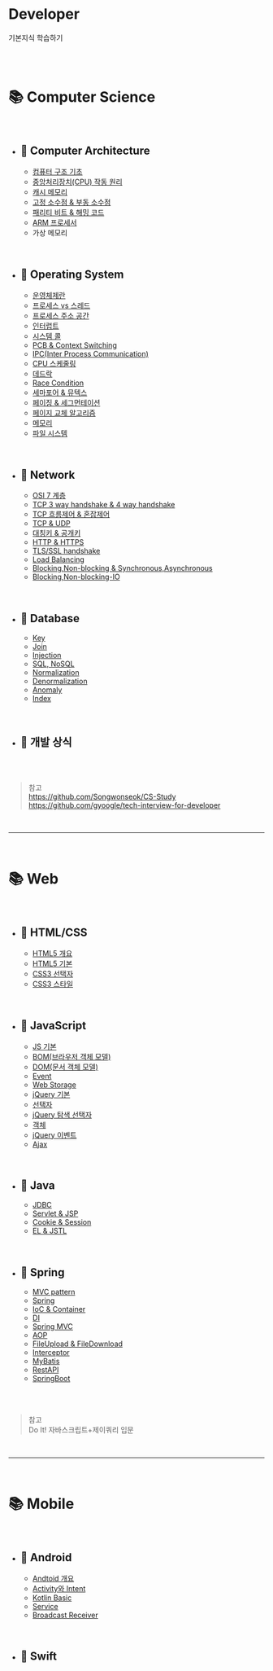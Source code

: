 # Developer

기본지식 학습하기

<br>

<br>

# 📚 Computer Science

<br>

- ## 📌 Computer Architecture

  - [컴퓨터 구조 기초](/CS/CA/%EC%BB%B4%ED%93%A8%ED%84%B0%EA%B5%AC%EC%A1%B0%EA%B8%B0%EC%B4%88.md)
    <!-- 메모리구조 -->
  - [중앙처리장치(CPU) 작동 원리](/CS/CA/%EC%A4%91%EC%95%99%EC%B2%98%EB%A6%AC%EC%9E%A5%EC%B9%98%EC%9E%91%EB%8F%99%EC%9B%90%EB%A6%AC.md)
  - [캐시 메모리](/CS/CA/%EC%BA%90%EC%8B%9C%EB%A9%94%EB%AA%A8%EB%A6%AC.md)
  - [고정 소수점 & 부동 소수점](/CS/CA/%EA%B3%A0%EC%A0%95%EC%86%8C%EC%88%98%EC%A0%90_%EB%B6%80%EB%8F%99%EC%86%8C%EC%88%98%EC%A0%90.md)
  - [패리티 비트 & 해밍 코드](/CS/CA/%ED%8C%A8%EB%A6%AC%ED%8B%B0%EB%B9%84%ED%8A%B8_%ED%95%B4%EB%B0%8D%EC%BD%94%EB%93%9C.md)
  - [ARM 프로세서](/CS/CA/ARM%ED%94%84%EB%A1%9C%EC%84%B8%EC%84%9C.md)
  - 가상 메모리

<br>

- ## 📌 Operating System

  - [운영체제란](CS/OS/운영체제란.md)
  - [프로세스 vs 스레드](CS/OS/프로세스스레드.md)
  - [프로세스 주소 공간](CS/OS/프로세스주소공간.md)
  - [인터럽트](CS/OS/인터럽트.md)
  - [시스템 콜](CS/OS/시스템콜.md)
  - [PCB & Context Switching](CS/OS/PCB&CS.md)
  - [IPC(Inter Process Communication)](CS/OS/IPC.md)
  - [CPU 스케줄링](CS/OS/CPU스케줄링.md)
  - [데드락](CS/OS/DeadLock&Starvation.md)
  - [Race Condition](CS/OS/RaceCondition.md)
  - [세마포어 & 뮤텍스](CS/OS/Semaphor&Mutex.md)
  - [페이징 & 세그먼테이션](CS/OS/PagingSegmentation.md)
  - [페이지 교체 알고리즘](CS/OS/PageReplacementAlgorithm.md)
  - [메모리](CS/OS/Memory.md)
  - [파일 시스템](CS/OS/FileSystem.md)

<br>

- ## 📌 Network

  - [OSI 7 계층](CS/Network/OSI7.md)
  - [TCP 3 way handshake & 4 way handshake](CS/Network/TCPhandshake.md)
  - [TCP 흐름제어 & 혼잡제어](CS/Network/TCPIPControl.md)
  - [TCP & UDP](CS/Network/UDP.md)
  - [대칭키 & 공개키](CS/Network/대칭키공개키.md)
  - [HTTP & HTTPS](CS/Network/HTTP&HTTPS.md)
  - [TLS/SSL handshake](CS/Network/TSL&SSL.md)
  - [Load Balancing](CS/Network/LoadBalancing.md)
  - [Blocking,Non-blocking & Synchronous,Asynchronous](CS/Network/Blocking&NonBlocking.md)
  - [Blocking,Non-blocking-IO](CS/Network/Blocking&NonBlickingIO.md)

<!-- <br>
- ## 📌 Artificial Intelligence
  - [인공지능 기초](AI/AI기초.md)
<br> -->

<br>

- ## 📌 Database

  - [Key](CS/DB/Key.md)
  - [Join](CS/DB/Join.md)
  - [Injection](CS/DB/Injection.md)
  - [SQL, NoSQL](CS/DB/SqlNoSql.md)
  - [Normalization](CS/DB/Normalization.md)
  - [Denormalization](CS/DB/Denormalization.md)
  - [Anomaly](CS/DB/Anomaly.md)
  - [Index](CS/DB/Index.md)

<br>

- ## 📌 개발 상식

<br>

<br>

> 참고  
> https://github.com/Songwonseok/CS-Study  
> https://github.com/gyoogle/tech-interview-for-developer

<br>

---

<br>

# 📚 Web

<br>

- ## 📌 HTML/CSS

  - [HTML5 개요](https://github.com/Talia2019/Web/blob/main/HTML_CSS/HTML5%20%EA%B0%9C%EC%9A%94.md)
  - [HTML5 기본](https://github.com/Talia2019/Web/blob/main/HTML_CSS/HTML5%20%EA%B8%B0%EB%B3%B8.md)
  - [CSS3 선택자](https://github.com/Talia2019/Web/blob/main/HTML_CSS/CSS3%20%EC%84%A0%ED%83%9D%EC%9E%90.md)
  - [CSS3 스타일](https://github.com/Talia2019/Web/blob/main/HTML_CSS/CSS3%20%EC%8A%A4%ED%83%80%EC%9D%BC.md)

<br>

- ## 📌 JavaScript

  - [JS 기본](https://github.com/Talia2019/Web/blob/main/JS/JS%20%EA%B8%B0%EB%B3%B8.md)
  - [BOM(브라우저 객체 모델)](https://github.com/Talia2019/Web/blob/main/JS/BOM%20%EB%B8%8C%EB%9D%BC%EC%9A%B0%EC%A0%80%20%EA%B0%9D%EC%B2%B4%20%EB%AA%A8%EB%8D%B8.md)
  - [DOM(문서 객체 모델)](https://github.com/Talia2019/Web/blob/main/JS/DOM%20%EB%AC%B8%EC%84%9C%EA%B0%9D%EC%B2%B4%EB%AA%A8%EB%8D%B8.md)
  - [Event](https://github.com/Talia2019/Web/blob/main/JS/Event.md)
  - [Web Storage](https://github.com/Talia2019/Web/blob/main/JS/WebStorage.md)
  - [jQuery 기본](https://github.com/Talia2019/Web/blob/main/JS/jQuery%EA%B8%B0%EB%B3%B8.md)
  - [선택자](https://github.com/Talia2019/Web/blob/main/JS/%EC%84%A0%ED%83%9D%EC%9E%90.md)
  - [jQuery 탐색 선택자](https://github.com/Talia2019/Web/blob/main/JS/jQuery%ED%83%90%EC%83%89%EC%84%A0%ED%83%9D%EC%9E%90.md)
  - [객체](https://github.com/Talia2019/Web/blob/main/JS/%EA%B0%9D%EC%B2%B4.md)
  - [jQuery 이벤트](https://github.com/Talia2019/Web/blob/main/JS/jQuery%EC%9D%B4%EB%B2%A4%ED%8A%B8.md)
  <!-- - [애니메이션](https://github.com/Talia2019/Web/blob/main/JS/%EC%95%A0%EB%8B%88%EB%A9%94%EC%9D%B4%EC%85%98.md) -->
  - [Ajax](JS/Ajax.md)

<br>

- ## 📌 Java

  - [JDBC](Java/JDBC.md)
  - [Servlet & JSP](Java/Servlet&JSP.md)
  - [Cookie & Session](Java/Cookie&Session.md)
  - [EL & JSTL](Java/EL&JSTL.md)

<br>

- ## 📌 Spring

  - [MVC pattern](Spring/MVC.md)
  - [Spring](Spring/Spring.md)
  - [IoC & Container](Spring/IoC.md)
  - [DI](Spring/DI.md)
  - [Spring MVC](Spring/SpringMVC.md)
  - [AOP](Spring/AOP.md)
  - [FileUpload & FileDownload](#)
  - [Interceptor](Spring/Interceptor.md)
  - [MyBatis](Spring/MyBatis.md)
  - [RestAPI](Spring/RestAPI.md)
  - [SpringBoot](Spring/SpringBoot.md)

<br>

<br>

> 참고  
> Do It! 자바스크립트+제이쿼리 입문

<br>

---

<br>

# 📚 Mobile

<br>

- ## 📌 Android

  - [Andtoid 개요](Mobile/Android/Android개요.md)
  - [Activity와 Intent](Mobile/Android/Activity와Intent.md)
  - [Kotlin Basic](Mobile/Android/KotlinBasic.md)
  - [Service](Mobile/Android//Service.md)
  - [Broadcast Receiver](Mobile/Android/BroadcastReceiver.md)

<br>

- ## 📌 Swift
